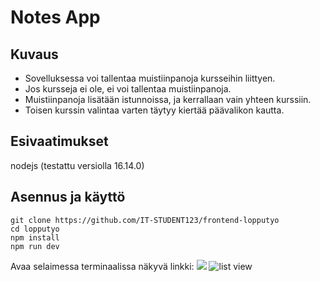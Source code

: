 # Notes App

## Kuvaus
* Sovelluksessa voi tallentaa muistiinpanoja kursseihin liittyen.
* Jos kursseja ei ole, ei voi tallentaa muistiinpanoja.
* Muistiinpanoja lisätään istunnoissa, ja kerrallaan vain yhteen kurssiin.
* Toisen kurssin valintaa varten täytyy kiertää päävalikon kautta.


## Esivaatimukset
nodejs (testattu versiolla 16.14.0)

## Asennus ja käyttö
```
git clone https://github.com/IT-STUDENT123/frontend-lopputyo
cd lopputyo
npm install
npm run dev
```
Avaa selaimessa terminaalissa näkyvä linkki:
![](https://i.imgur.com/hKNbvkz.png)
![list view](https://i.imgur.com/SYle7AD.png "list view")
